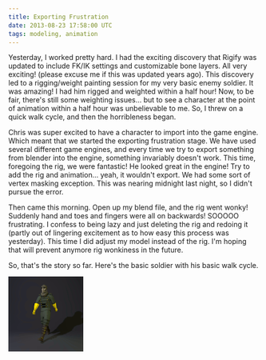```yaml
---
title: Exporting Frustration
date: 2013-08-23 17:58:00 UTC
tags: modeling, animation
---
```


Yesterday, I worked pretty hard. I had the exciting discovery that Rigify was updated to include FK/IK settings and customizable bone layers. All very exciting! (please excuse me if this was updated years ago). This discovery led to a rigging/weight painting session for my very basic enemy soldier. It was amazing! I had him rigged and weighted within a half hour! Now, to be fair, there's still some weighting issues... but to see a character at the point of animation within a half hour was unbelievable to me. So, I threw on a quick walk cycle, and then the horribleness began.

Chris was super excited to have a character to import into the game engine. Which meant that we started the exporting frustration stage. We have used several different game engines, and every time we try to export something from blender into the engine, something invariably doesn't work. This time, foregoing the rig, we were fantastic! He looked great in the engine! Try to add the rig and animation... yeah, it wouldn't export. We had some sort of vertex masking exception. This was nearing midnight last night, so I didn't pursue the error.

Then came this morning. Open up my blend file, and the rig went wonky! Suddenly hand and toes and fingers were all on backwards! SOOOOO frustrating. I confess to being lazy and just deleting the rig and redoing it (partly out of lingering excitement as to how easy this process was yesterday). This time I did adjust my model instead of the rig. I'm hoping that will prevent anymore rig wonkiness in the future.

So, that's the story so far. Here's the basic soldier with his basic walk cycle.

![Soldier Walking](/files/soldier_walking.gif)
